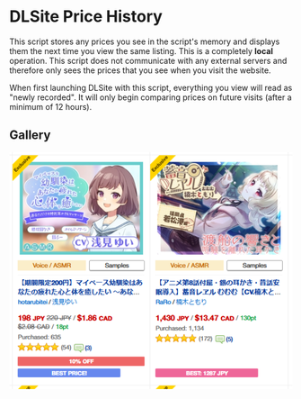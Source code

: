 # DLSite Price History

This script stores any prices you see in the script's memory and displays them the next time you view the same listing. This is a completely **local** operation. This script does not communicate with any external servers and therefore only sees the prices that you see when you visit the website.

When first launching DLSite with this script, everything you view will read as "newly recorded". It will only begin comparing prices on future visits (after a minimum of 12 hours).

## Gallery

![](gallery/browse.png)